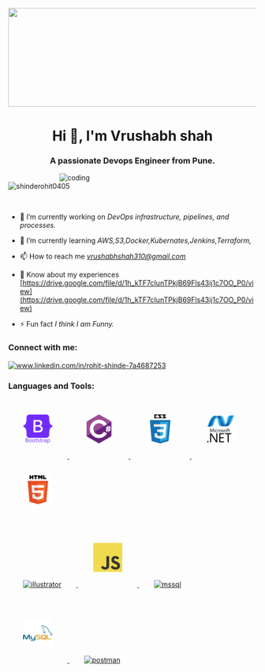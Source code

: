 <p align="center"> <img src="https://cdna.artstation.com/p/assets/images/images/028/102/058/original/pixel-jeff-matrix-s.gif?1593487263" width="1000" height="200" /> </p>
<h1 align="center">Hi 👋, I'm Vrushabh shah</h1>
<h3 align="center">A passionate Devops Engineer from Pune.</h3>

<img align="right" alt="coding" width="400" src="https://user-images.githubusercontent.com/55389276/140866485-8fb1c876-9a8f-4d6a-98dc-08c4981eaf70.gif"> </img>

<p align="left"> <img src="https://komarev.com/ghpvc/?username=shinderohit0405&label=Profile%20views&color=0e75b6&style=flat" alt="shinderohit0405" /> </p>

<p align="left"> <a href="https://twitter.com/" target="blank"><img src="https://img.shields.io/twitter/follow/?logo=twitter&style=for-the-badge" alt="" /></a> </p>

- 🔭 I’m currently working on *DevOps infrastructure, pipelines, and processes.*

- 🌱 I’m currently learning *AWS,S3,Docker,Kubernates,Jenkins,Terraform,*

- 📫 How to reach me *vrushabhshah310@gmail.com*

- 📄 Know about my experiences [https://drive.google.com/file/d/1h_kTF7cIunTPkjB69Fls43ij1c7OO_P0/view](https://drive.google.com/file/d/1h_kTF7cIunTPkjB69Fls43ij1c7OO_P0/view)

- ⚡ Fun fact *I think I am Funny.*

<h3 align="left">Connect with me:</h3>
<p align="left">
<a href="https://www.linkedin.com/in/vrushabh-shah-0b658725b" target="blank"><img align="center" src="https://raw.githubusercontent.com/rahuldkjain/github-profile-readme-generator/master/src/images/icons/Social/linked-in-alt.svg" alt="www.linkedin.com/in/rohit-shinde-7a4687253" height="30" width="40" /></a>
</p>

<h3 align="left">Languages and Tools:</h3>
<p align="left"> 
  <a href="https://getbootstrap.com" target="_blank" rel="noreferrer"> 
    <img src="https://raw.githubusercontent.com/devicons/devicon/master/icons/bootstrap/bootstrap-plain-wordmark.svg" alt="bootstrap" width="60" height="60" style="margin: 30px;"/> 
  </a> 
  <a href="https://www.w3schools.com/cs/" target="_blank" rel="noreferrer"> 
    <img src="https://raw.githubusercontent.com/devicons/devicon/master/icons/csharp/csharp-original.svg" alt="csharp" width="60" height="60" style="margin: 30px;"/> 
  </a> 
  <a href="https://www.w3schools.com/css/" target="_blank" rel="noreferrer"> 
    <img src="https://raw.githubusercontent.com/devicons/devicon/master/icons/css3/css3-original-wordmark.svg" alt="css3" width="60" height="60" style="margin: 30px;"/> 
  </a> 
  <a href="https://dotnet.microsoft.com/" target="_blank" rel="noreferrer"> 
    <img src="https://raw.githubusercontent.com/devicons/devicon/master/icons/dot-net/dot-net-original-wordmark.svg" alt="dotnet" width="60" height="60" style="margin: 30px;"/> 
  </a> 
  <a href="https://www.w3.org/html/" target="_blank" rel="noreferrer">
    <img src="https://raw.githubusercontent.com/devicons/devicon/master/icons/html5/html5-original-wordmark.svg" alt="html5" width="60" height="60" style="margin: 30px;"/> 
  </a> 
</p>
<p align="left"> 
  <a href="https://www.adobe.com/in/products/illustrator.html" target="_blank" rel="noreferrer"> 
    <img src="https://www.vectorlogo.zone/logos/adobe_illustrator/adobe_illustrator-icon.svg" alt="illustrator" width="60" height="60" style="margin: 30px;"/> 
  </a> 
  <a href="https://developer.mozilla.org/en-US/docs/Web/JavaScript" target="_blank" rel="noreferrer"> 
    <img src="https://raw.githubusercontent.com/devicons/devicon/master/icons/javascript/javascript-original.svg" alt="javascript" width="60" height="60" style="margin: 30px;"/> 
  </a> 
  <a href="https://www.microsoft.com/en-us/sql-server" target="_blank" rel="noreferrer"> 
    <img src="https://www.svgrepo.com/show/303229/microsoft-sql-server-logo.svg" alt="mssql" width="60" height="60" style="margin: 30px;"/> 
  </a> 
  <a href="https://www.mysql.com/" target="_blank" rel="noreferrer"> 
    <img src="https://raw.githubusercontent.com/devicons/devicon/master/icons/mysql/mysql-original-wordmark.svg" alt="mysql" width="60" height="60" style="margin: 30px;"/> 
  </a> 
  <a href="https://postman.com" target="_blank" rel="noreferrer"> 
    <img src="https://www.vectorlogo.zone/logos/getpostman/getpostman-icon.svg" alt="postman" width="60" height="60" style="margin: 30px;"/> 
  </a> 
</p>

<!---
vrushabhshah99/vrushabhshah99 is a ✨ special ✨ repository because its `README.md` (this file) appears on your GitHub profile.
You can click the Preview link to take a look at your changes.
--->
